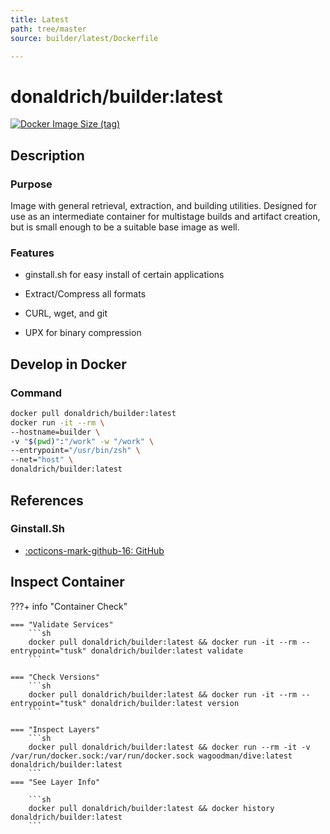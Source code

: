 ```yaml
---
title: Latest
path: tree/master
source: builder/latest/Dockerfile

---
```


# donaldrich/builder:latest

[![Docker Image Size (tag)](https://img.shields.io/docker/image-size/donaldrich/builder/latest?color=blue&label=size&logo=docker&style=flat-square)](https://hub.docker.com/r/donaldrich/builder/latest)

## Description

### Purpose

Image with general retrieval, extraction, and building utilities. Designed for use as an intermediate container for multistage builds and artifact creation, but is small enough to be a suitable base image as well.

### Features

* ginstall.sh for easy install of certain applications

* Extract/Compress all formats

* CURL, wget, and git

* UPX for binary compression

## Develop in Docker

### Command

```sh
docker pull donaldrich/builder:latest
docker run -it --rm \
--hostname=builder \
-v "$(pwd)":"/work" -w "/work" \
--entrypoint="/usr/bin/zsh" \
--net="host" \
donaldrich/builder:latest
```

## References

### Ginstall.Sh

* [:octicons-mark-github-16: GitHub](https://github.com/whalehub/ginstall.sh)

## Inspect Container

???+ info "Container Check"

    === "Validate Services"
        ```sh
        docker pull donaldrich/builder:latest && docker run -it --rm --entrypoint="tusk" donaldrich/builder:latest validate
        ```

    === "Check Versions"
        ```sh
        docker pull donaldrich/builder:latest && docker run -it --rm --entrypoint="tusk" donaldrich/builder:latest version
        ```

    === "Inspect Layers"
        ```sh
        docker pull donaldrich/builder:latest && docker run --rm -it -v /var/run/docker.sock:/var/run/docker.sock wagoodman/dive:latest donaldrich/builder:latest
        ```
    === "See Layer Info"

        ```sh
        docker pull donaldrich/builder:latest && docker history donaldrich/builder:latest
        ```
